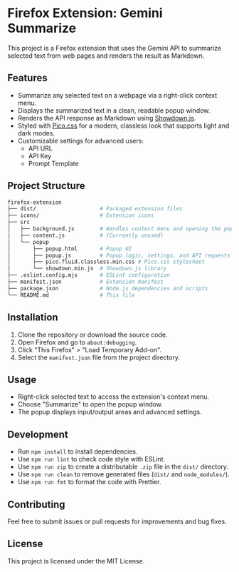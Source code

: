 # Firefox Extension: Gemini Summarize

This project is a Firefox extension that uses the Gemini API to summarize selected text from web pages and renders the result as Markdown.

## Features

- Summarize any selected text on a webpage via a right-click context menu.
- Displays the summarized text in a clean, readable popup window.
- Renders the API response as Markdown using [Showdown.js](http://showdownjs.com/).
- Styled with [Pico.css](https://picocss.com) for a modern, classless look that supports light and dark modes.
- Customizable settings for advanced users:
  - API URL
  - API Key
  - Prompt Template

## Project Structure

```bash
firefox-extension
├── dist/                    # Packaged extension files
├── icons/                   # Extension icons
├── src
│   ├── background.js        # Handles context menu and opening the popup
│   ├── content.js           # (Currently unused)
│   └── popup
│       ├── popup.html       # Popup UI
│       ├── popup.js         # Popup logic, settings, and API requests
│       ├── pico.fluid.classless.min.css # Pico.css stylesheet
│       └── showdown.min.js  # Showdown.js library
├── .eslint.config.mjs       # ESLint configuration
├── manifest.json            # Extension manifest
├── package.json             # Node.js dependencies and scripts
└── README.md                # This file
```

## Installation

1. Clone the repository or download the source code.
2. Open Firefox and go to `about:debugging`.
3. Click "This Firefox" > "Load Temporary Add-on".
4. Select the `manifest.json` file from the project directory.

## Usage

- Right-click selected text to access the extension's context menu.
- Choose "Summarize" to open the popup window.
- The popup displays input/output areas and advanced settings.

## Development

- Run `npm install` to install dependencies.
- Use `npm run lint` to check code style with ESLint.
- Use `npm run zip` to create a distributable `.zip` file in the `dist/` directory.
- Use `npm run clean` to remove generated files (`dist/` and `node_modules/`).
- Use `npm run fmt` to format the code with Prettier.

## Contributing

Feel free to submit issues or pull requests for improvements and bug fixes.

## License

This project is licensed under the MIT License.

